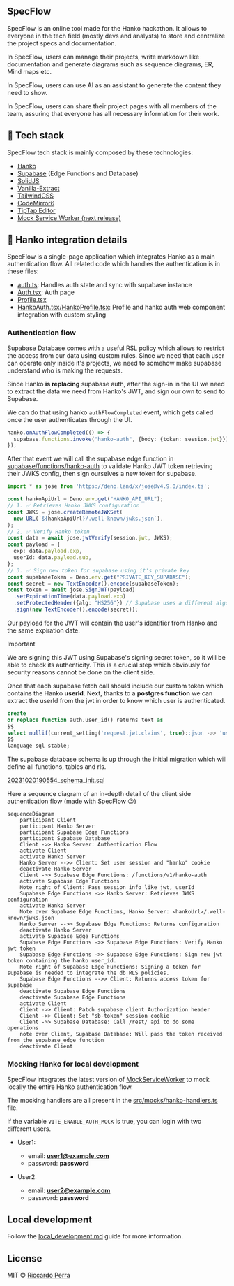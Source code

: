 ## SpecFlow

SpecFlow is an online tool made for the Hanko hackathon. It allows to everyone in the tech field (mostly devs and
analysts) to store and centralize the project specs and documentation.

In SpecFlow, users can manage their projects, write markdown like documentation and generate diagrams such as sequence
diagrams, ER, Mind maps etc.

In SpecFlow, users can use AI as an assistant to generate the content they need to show.

In SpecFlow, users can share their project pages with all members of the team, assuring that everyone has all necessary
information for their work.

## 🤖 Tech stack

SpecFlow tech stack is mainly composed by these technologies:

- [Hanko](https://hanko.io)
- [Supabase](https://supabase.com) (Edge Functions and Database)
- [SolidJS](https://github.com/solidjs/solid)
- [Vanilla-Extract](https://vanilla-extract.style/)
- [TailwindCSS](https://tailwindcss.com/)
- [CodeMirror6](https://codemirror.net)
- [TipTap Editor](https://tiptap.dev)
- [Mock Service Worker (next release)](https://mswjs.io/)

## 🔐 Hanko integration details

SpecFlow is a single-page application which integrates Hanko as a main authentication flow. All related code which
handles
the authentication is in these files:

- [auth.ts](src/core/state/auth.ts): Handles auth state and sync with supabase instance
- [Auth.tsx](src/components/Auth/Auth.tsx): Auth page
- [Profile.tsx](src/components/Profile/ProfileDialog.tsx)
- [HankoAuth.tsx/HankoProfile.tsx](src/components/Hanko):
  Profile and hanko auth web component integration with custom styling

### Authentication flow

Supabase Database comes with a useful RSL policy which allows to restrict the access from our data using custom rules.
Since we need that each user can operate only inside it's projects, we need to somehow make supabase
understand who is making the requests.

Since Hanko **is replacing** supabase auth, after the sign-in in the UI we need to extract the data we need
from Hanko's JWT, and sign our own to send to Supabase.

We can do that using hanko `authFlowCompleted` event, which gets called once the user authenticates through the UI.

```typescript
hanko.onAuthFlowCompleted(() => {
  supabase.functions.invoke("hanko-auth", {body: {token: session.jwt}})
});
```

After that event we will call the supabase edge function
in [supabase/functions/hanko-auth](supabase/functions/hanko-auth/index.ts)
to validate Hanko JWT token retrieving their JWKS config, then sign ourselves a new token for supabase.

```ts
import * as jose from 'https://deno.land/x/jose@v4.9.0/index.ts';

const hankoApiUrl = Deno.env.get("HANKO_API_URL");
// 1. ✅ Retrieves Hanko JWKS configuration
const JWKS = jose.createRemoteJWKSet(
  new URL(`${hankoApiUrl}/.well-known/jwks.json`),
);
// 2. ✅ Verify Hanko token
const data = await jose.jwtVerify(session.jwt, JWKS);
const payload = {
  exp: data.payload.exp,
  userId: data.payload.sub,
};
// 3. ✅ Sign new token for supabase using it's private key
const supabaseToken = Deno.env.get("PRIVATE_KEY_SUPABASE");
const secret = new TextEncoder().encode(supabaseToken);
const token = await jose.SignJWT(payload)
  .setExpirationTime(data.payload.exp)
  .setProtectedHeader({alg: "HS256"}) // Supabase uses a different algorithm
  .sign(new TextEncoder().encode(secret));
```

Our payload for the JWT will contain the user's identifier from Hanko and the same expiration date.

> [!IMPORTANT]
> We are signing this JWT using Supabase's signing secret token, so it will be able to check its authenticity.
> This is a crucial step which obviously for security reasons cannot be done on the client side.

Once that each supabase fetch call should include our custom token which contains the Hanko **userId**. Next, thanks to
a **postgres function** we can extract the userId from the jwt in order to know which user is authenticated.

```sql
create
or replace function auth.user_id() returns text as
$$
select nullif(current_setting('request.jwt.claims', true)::json ->> 'userId', '')::text;
$$
language sql stable;
```

The supabase database schema is up through the initial migration which will define all functions, tables and rls.

[20231020190554_schema_init.sql](supabase/migrations/20231020190554_schema_init.sql)

Here a sequence diagram of an in-depth detail of the client side authentication flow (made with SpecFlow 😉)

```mermaid
sequenceDiagram
    participant Client
    participant Hanko Server
    participant Supabase Edge Functions
    participant Supabase Database
    Client ->> Hanko Server: Authentication Flow
    activate Client
    activate Hanko Server
    Hanko Server -->> Client: Set user session and "hanko" cookie
    deactivate Hanko Server
    Client ->> Supabase Edge Functions: /functions/v1/hanko-auth
    activate Supabase Edge Functions
    Note right of Client: Pass session info like jwt, userId
    Supabase Edge Functions ->> Hanko Server: Retrieves JWKS configuration
    activate Hanko Server
    Note over Supabase Edge Functions, Hanko Server: <hankoUrl>/.well-known/jwks.json
    Hanko Server -->> Supabase Edge Functions: Returns configuration
    deactivate Hanko Server
    activate Supabase Edge Functions
    Supabase Edge Functions ->> Supabase Edge Functions: Verify Hanko jwt token
    Supabase Edge Functions ->> Supabase Edge Functions: Sign new jwt token containing the hanko user_id.
    Note right of Supabase Edge Functions: Signing a token for supabase is needed to integrate the db RLS policies.
    Supabase Edge Functions -->> Client: Returns access token for supabase
    deactivate Supabase Edge Functions
    deactivate Supabase Edge Functions
    activate Client
    Client ->> Client: Patch supabase client Authorization header
    Client ->> Client: Set "sb-token" session cookie
    Client ->> Supabase Database: Call /rest/ api to do some operations
    note over Client, Supabase Database: Will pass the token received from the supabase edge function
    deactivate Client
```

### Mocking Hanko for local development

SpecFlow integrates the latest version of [MockServiceWorker](https://mswjs.io/) to mock locally the entire Hanko
authentication flow.

The mocking handlers are all present in the [src/mocks/hanko-handlers.ts](src/mocks/hanko-handlers.ts) file.

If the variable `VITE_ENABLE_AUTH_MOCK` is true, you can login with two different users.

- User1:
    - email: **user1@example.com**
    - password: **password**

- User2:
    - email: **user2@example.com**
    - password: **password**

## Local development

Follow the [local_development.md](docs/local_development.md) guide for more information.

## License

MIT © [Riccardo Perra](https://github.com/riccardoperra)
